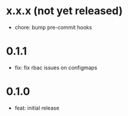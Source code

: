 x.x.x (not yet released)
========================

* chore: bump pre-commit hooks

0.1.1
=====

* fix: fix rbac issues on configmaps

0.1.0
=====

* feat: initial release
